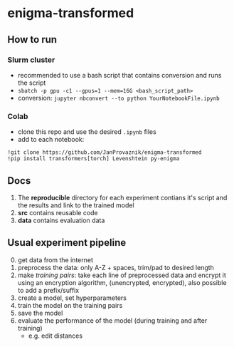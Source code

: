 # enigma-transformed

## How to run 
### Slurm cluster
- recommended to use a bash script that contains conversion and runs the script
- `sbatch -p gpu -c1 --gpus=1 --mem=16G <bash_script_path>`
- conversion: `jupyter nbconvert --to python YourNotebookFile.ipynb`

### Colab
- clone this repo and use the desired `.ipynb` files
- add to each notebook: 
```
!git clone https://github.com/JanProvaznik/enigma-transformed
!pip install transformers[torch] Levenshtein py-enigma
```

## Docs
1. The **reproducible** directory for each experiment contians it's script and the results and link to the trained model
2. **src** contains reusable code
3. **data** contains evaluation data

## Usual experiment pipeline
0. get data from the internet
2. preprocess the data: only A-Z + spaces, trim/pad to desired length
3. make *training pairs*: take each line of preprocessed data and encrypt it using an encryption algorithm, (unencrypted, encrypted), also possible to add a prefix/suffix
4. create a model, set hyperparameters
5. train the model on the training pairs
6. save the model
7. evaluate the performance of the model (during training and after training)
    - e.g. edit distances
